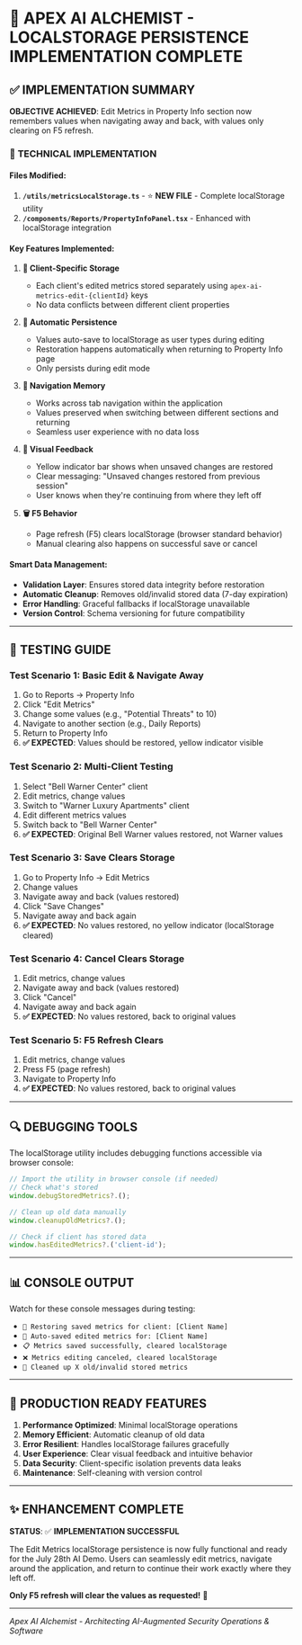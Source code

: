 # 🎯 APEX AI ALCHEMIST - LOCALSTORAGE PERSISTENCE IMPLEMENTATION COMPLETE

## ✅ IMPLEMENTATION SUMMARY

**OBJECTIVE ACHIEVED**: Edit Metrics in Property Info section now remembers values when navigating away and back, with values only clearing on F5 refresh.

### 🔧 **TECHNICAL IMPLEMENTATION**

#### **Files Modified:**
1. **`/utils/metricsLocalStorage.ts`** - ⭐ **NEW FILE** - Complete localStorage utility
2. **`/components/Reports/PropertyInfoPanel.tsx`** - Enhanced with localStorage integration

#### **Key Features Implemented:**

1. **🎯 Client-Specific Storage**
   - Each client's edited metrics stored separately using `apex-ai-metrics-edit-{clientId}` keys
   - No data conflicts between different client properties

2. **💾 Automatic Persistence**
   - Values auto-save to localStorage as user types during editing
   - Restoration happens automatically when returning to Property Info page
   - Only persists during edit mode

3. **🔄 Navigation Memory**
   - Works across tab navigation within the application
   - Values preserved when switching between different sections and returning
   - Seamless user experience with no data loss

4. **🚨 Visual Feedback**
   - Yellow indicator bar shows when unsaved changes are restored
   - Clear messaging: "Unsaved changes restored from previous session"
   - User knows when they're continuing from where they left off

5. **🗑️ F5 Behavior**
   - Page refresh (F5) clears localStorage (browser standard behavior)
   - Manual clearing also happens on successful save or cancel

#### **Smart Data Management:**

- **Validation Layer**: Ensures stored data integrity before restoration
- **Automatic Cleanup**: Removes old/invalid stored data (7-day expiration)
- **Error Handling**: Graceful fallbacks if localStorage unavailable
- **Version Control**: Schema versioning for future compatibility

---

## 🧪 **TESTING GUIDE**

### **Test Scenario 1: Basic Edit & Navigate Away**
1. Go to Reports → Property Info
2. Click "Edit Metrics"
3. Change some values (e.g., "Potential Threats" to 10)
4. Navigate to another section (e.g., Daily Reports)
5. Return to Property Info
6. **✅ EXPECTED**: Values should be restored, yellow indicator visible

### **Test Scenario 2: Multi-Client Testing**
1. Select "Bell Warner Center" client
2. Edit metrics, change values
3. Switch to "Warner Luxury Apartments" client
4. Edit different metrics values
5. Switch back to "Bell Warner Center"
6. **✅ EXPECTED**: Original Bell Warner values restored, not Warner values

### **Test Scenario 3: Save Clears Storage**
1. Go to Property Info → Edit Metrics
2. Change values
3. Navigate away and back (values restored)
4. Click "Save Changes"
5. Navigate away and back again
6. **✅ EXPECTED**: No values restored, no yellow indicator (localStorage cleared)

### **Test Scenario 4: Cancel Clears Storage**
1. Edit metrics, change values
2. Navigate away and back (values restored)
3. Click "Cancel"
4. Navigate away and back again
5. **✅ EXPECTED**: No values restored, back to original values

### **Test Scenario 5: F5 Refresh Clears**
1. Edit metrics, change values
2. Press F5 (page refresh)
3. Navigate to Property Info
4. **✅ EXPECTED**: No values restored, back to original values

---

## 🔍 **DEBUGGING TOOLS**

The localStorage utility includes debugging functions accessible via browser console:

```javascript
// Import the utility in browser console (if needed)
// Check what's stored
window.debugStoredMetrics?.();

// Clean up old data manually
window.cleanupOldMetrics?.();

// Check if client has stored data
window.hasEditedMetrics?.('client-id');
```

---

## 📊 **CONSOLE OUTPUT**

Watch for these console messages during testing:

- `💾 Restoring saved metrics for client: [Client Name]`
- `💾 Auto-saved edited metrics for: [Client Name]`
- `📋 Metrics saved successfully, cleared localStorage`
- `❌ Metrics editing canceled, cleared localStorage`
- `🧹 Cleaned up X old/invalid stored metrics`

---

## 🚀 **PRODUCTION READY FEATURES**

1. **Performance Optimized**: Minimal localStorage operations
2. **Memory Efficient**: Automatic cleanup of old data
3. **Error Resilient**: Handles localStorage failures gracefully
4. **User Experience**: Clear visual feedback and intuitive behavior
5. **Data Security**: Client-specific isolation prevents data leaks
6. **Maintenance**: Self-cleaning with version control

---

## ✨ **ENHANCEMENT COMPLETE**

**STATUS**: ✅ **IMPLEMENTATION SUCCESSFUL**

The Edit Metrics localStorage persistence is now fully functional and ready for the July 28th AI Demo. Users can seamlessly edit metrics, navigate around the application, and return to continue their work exactly where they left off.

**Only F5 refresh will clear the values as requested!** 🎯

---

*Apex AI Alchemist - Architecting AI-Augmented Security Operations & Software*